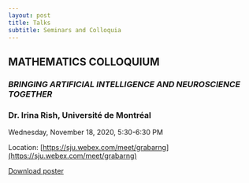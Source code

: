 ```yaml
---
layout: post
title: Talks
subtitle: Seminars and Colloquia
---
```


## MATHEMATICS COLLOQUIUM

### *BRINGING ARTIFICIAL INTELLIGENCE AND NEUROSCIENCE TOGETHER*

### Dr. Irina Rish, Université de Montréal

Wednesday, November 18, 2020, 5:30-6:30 PM 

Location: [https://sju.webex.com/meet/grabarng](https://sju.webex.com/meet/grabarng)

<a href="/assets/img/IRish.pdf" download>Download poster</a>
